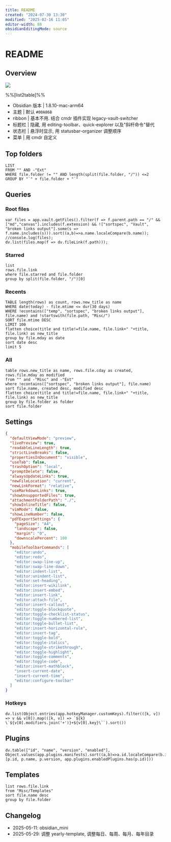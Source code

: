 ```yaml
---
title: README
created: "2024-07-30 13:30"
modified: "2025-02-16 11:05"
editor-width: 88
obsidianEditingMode: source
---
```


# README

## Overview

![](<Misc/Attachments/Images/Obsidian-20240908154942.png>)

%%[list2table]%%
- Obsidian 版本 | 1.8.10-mac-arm64
- 主题 | 默认 `#00A86B`
- ribbon | 基本不用. 结合 cmdr 插件实现 legacy-vault-switcher
- 标题栏 | 隐藏, 用 editing-toolbar、quick-explorer 以及"斜杆命令"替代
- 状态栏 | 悬浮时显示, 用 statusbar-organizer 调整顺序
- 菜单 | 用 cmdr 自定义

## Top folders

```dataview
LIST
FROM "" AND -"Ext"
WHERE file.folder != "" AND length(split(file.folder, "/")) <=2
GROUP BY "`" + file.folder + "`"
```

## Queries

### Root files

```dataviewjs
var files = app.vault.getFiles().filter(f => f.parent.path == "/" && ["md","canvas"].includes(f.extension) && !["sortspec", "Vault", "broken links output"].some(s => f.name.includes(s))).sort((a,b)=>a.name.localeCompare(b.name));
//console.log(files);
dv.list(files.map(f => dv.fileLink(f.path)));
```

### Starred

```dataview
list
rows.file.link
where file.starred and file.folder
group by split(file.folder, "/")[0]
```

### Recents

```dataview
TABLE length(rows) as count, rows.new_title as name
WHERE date(today) - file.mtime <= dur(30 days)
WHERE !econtains(["temp", "sortspec", "broken links output"], file.name) and !startswith(file.path, "Misc/")
SORT file.mtime DESC
LIMIT 100
flatten choice(title and title!=file.name, file.link+" "+title, file.link) as new_title
group by file.mday as date
sort date desc
limit 5
```

### All

```dataview
table rows.new_title as name, rows.file.cday as created, rows.file.mday as modified
from "" and -"Misc" and -"Ext"
where !econtains(["sortspec", "broken links output"], file.name)
sort file.name, created desc, modified desc
flatten choice(title and title!=file.name, file.link+" "+title, file.link) as new_title
group by file.folder as folder
sort file.folder
```

## Settings

```json
{
  "defaultViewMode": "preview",
  "livePreview": true,
  "readableLineLength": true,
  "strictLineBreaks": false,
  "propertiesInDocument": "visible",
  "useTab": false,
  "trashOption": "local",
  "promptDelete": false,
  "alwaysUpdateLinks": true,
  "newFileLocation": "current",
  "newLinkFormat": "relative",
  "useMarkdownLinks": true,
  "showUnsupportedFiles": true,
  "attachmentFolderPath": "./",
  "showInlineTitle": false,
  "vimMode": false,
  "showLineNumber": false,
  "pdfExportSettings": {
    "pageSize": "A4",
    "landscape": false,
    "margin": "0",
    "downscalePercent": 100
  },
  "mobileToolbarCommands": [
    "editor:undo",
    "editor:redo",
    "editor:swap-line-up",
    "editor:swap-line-down",
    "editor:indent-list",
    "editor:unindent-list",
    "editor:set-heading",
    "editor:insert-wikilink",
    "editor:insert-embed",
    "editor:insert-link",
    "editor:attach-file",
    "editor:insert-callout",
    "editor:toggle-blockquote",
    "editor:toggle-checklist-status",
    "editor:toggle-numbered-list",
    "editor:toggle-bullet-list",
    "editor:insert-horizontal-rule",
    "editor:insert-tag",
    "editor:toggle-bold",
    "editor:toggle-italics",
    "editor:toggle-strikethrough",
    "editor:toggle-highlight",
    "editor:toggle-comments",
    "editor:toggle-code",
    "editor:insert-mathblock",
    "insert-current-date",
    "insert-current-time",
    "editor:configure-toolbar"
  ]
}
```

### Hotkeys

```dataviewjs
dv.list(Object.entries(app.hotkeyManager.customKeys).filter(([k, v]) => v && v[0]).map(([k, v]) => `${k} \`${v[0].modifiers.join('+')}+${v[0].key}\``).sort())
```

## Plugins

```dataviewjs
dv.table(["id", "name", "version", "enabled"], Object.values(app.plugins.manifests).sort((a,b)=>a.id.localeCompare(b.id)).map(p=>[p.id, p.name, p.version, app.plugins.enabledPlugins.has(p.id)]))
```

## Templates

```dataview
list rows.file.link
from "Misc/Templates"
sort file.name desc
group by file.folder
```

## Changelog

- 2025-05-11: obsidian_mini
- 2025-05-29: 调整 yearly-template, 调整每日、每周、每月、每年目录